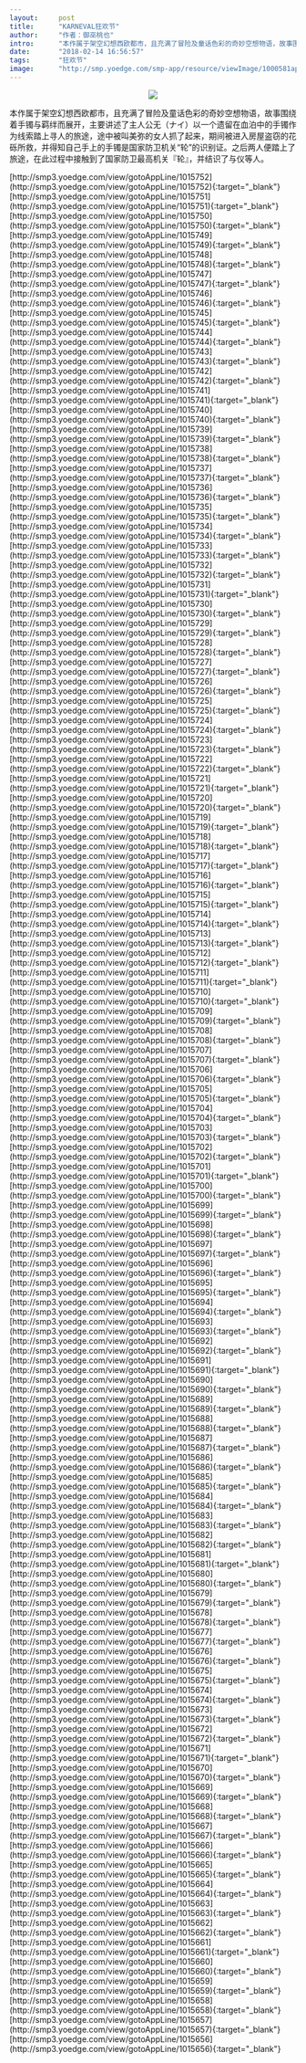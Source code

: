 ```yaml
---
layout:     post
title:      "KARNEVAL狂欢节"
author:     "作者：御巫桃也"
intro:      "本作属于架空幻想西欧都市，且充满了冒险及童话色彩的奇妙空想物语，故事围绕着手镯与羁绊而展开，主要讲述了主人公无（ナイ）以一个遗留在血泊中的手镯作为线索踏上寻人的旅途，途中被叫美弥的女人抓了起来，期间被进入房屋盗窃的花砾所救，并得知自己手上的手镯是国家防卫机关“轮”的识别证。之后两人便踏上了旅途，在此过程中接触到了国家防卫最高机关『轮』，并结识了与仪等人。"
date:       "2018-02-14 16:56:57"
tags:       "狂欢节"
image:      "http://smp.yoedge.com/smp-app/resource/viewImage/1000581appline.png"
---
```

<div style="text-align: center">
<p><img src="http://smp.yoedge.com/smp-app/resource/viewImage/1000581appline.png"/></p>
</div>
<p class="post-meta">
<span>本作属于架空幻想西欧都市，且充满了冒险及童话色彩的奇妙空想物语，故事围绕着手镯与羁绊而展开，主要讲述了主人公无（ナイ）以一个遗留在血泊中的手镯作为线索踏上寻人的旅途，途中被叫美弥的女人抓了起来，期间被进入房屋盗窃的花砾所救，并得知自己手上的手镯是国家防卫机关“轮”的识别证。之后两人便踏上了旅途，在此过程中接触到了国家防卫最高机关『轮』，并结识了与仪等人。</span>
</p>
[http://smp3.yoedge.com/view/gotoAppLine/1015752](http://smp3.yoedge.com/view/gotoAppLine/1015752){:target="_blank"}
[http://smp3.yoedge.com/view/gotoAppLine/1015751](http://smp3.yoedge.com/view/gotoAppLine/1015751){:target="_blank"}
[http://smp3.yoedge.com/view/gotoAppLine/1015750](http://smp3.yoedge.com/view/gotoAppLine/1015750){:target="_blank"}
[http://smp3.yoedge.com/view/gotoAppLine/1015749](http://smp3.yoedge.com/view/gotoAppLine/1015749){:target="_blank"}
[http://smp3.yoedge.com/view/gotoAppLine/1015748](http://smp3.yoedge.com/view/gotoAppLine/1015748){:target="_blank"}
[http://smp3.yoedge.com/view/gotoAppLine/1015747](http://smp3.yoedge.com/view/gotoAppLine/1015747){:target="_blank"}
[http://smp3.yoedge.com/view/gotoAppLine/1015746](http://smp3.yoedge.com/view/gotoAppLine/1015746){:target="_blank"}
[http://smp3.yoedge.com/view/gotoAppLine/1015745](http://smp3.yoedge.com/view/gotoAppLine/1015745){:target="_blank"}
[http://smp3.yoedge.com/view/gotoAppLine/1015744](http://smp3.yoedge.com/view/gotoAppLine/1015744){:target="_blank"}
[http://smp3.yoedge.com/view/gotoAppLine/1015743](http://smp3.yoedge.com/view/gotoAppLine/1015743){:target="_blank"}
[http://smp3.yoedge.com/view/gotoAppLine/1015742](http://smp3.yoedge.com/view/gotoAppLine/1015742){:target="_blank"}
[http://smp3.yoedge.com/view/gotoAppLine/1015741](http://smp3.yoedge.com/view/gotoAppLine/1015741){:target="_blank"}
[http://smp3.yoedge.com/view/gotoAppLine/1015740](http://smp3.yoedge.com/view/gotoAppLine/1015740){:target="_blank"}
[http://smp3.yoedge.com/view/gotoAppLine/1015739](http://smp3.yoedge.com/view/gotoAppLine/1015739){:target="_blank"}
[http://smp3.yoedge.com/view/gotoAppLine/1015738](http://smp3.yoedge.com/view/gotoAppLine/1015738){:target="_blank"}
[http://smp3.yoedge.com/view/gotoAppLine/1015737](http://smp3.yoedge.com/view/gotoAppLine/1015737){:target="_blank"}
[http://smp3.yoedge.com/view/gotoAppLine/1015736](http://smp3.yoedge.com/view/gotoAppLine/1015736){:target="_blank"}
[http://smp3.yoedge.com/view/gotoAppLine/1015735](http://smp3.yoedge.com/view/gotoAppLine/1015735){:target="_blank"}
[http://smp3.yoedge.com/view/gotoAppLine/1015734](http://smp3.yoedge.com/view/gotoAppLine/1015734){:target="_blank"}
[http://smp3.yoedge.com/view/gotoAppLine/1015733](http://smp3.yoedge.com/view/gotoAppLine/1015733){:target="_blank"}
[http://smp3.yoedge.com/view/gotoAppLine/1015732](http://smp3.yoedge.com/view/gotoAppLine/1015732){:target="_blank"}
[http://smp3.yoedge.com/view/gotoAppLine/1015731](http://smp3.yoedge.com/view/gotoAppLine/1015731){:target="_blank"}
[http://smp3.yoedge.com/view/gotoAppLine/1015730](http://smp3.yoedge.com/view/gotoAppLine/1015730){:target="_blank"}
[http://smp3.yoedge.com/view/gotoAppLine/1015729](http://smp3.yoedge.com/view/gotoAppLine/1015729){:target="_blank"}
[http://smp3.yoedge.com/view/gotoAppLine/1015728](http://smp3.yoedge.com/view/gotoAppLine/1015728){:target="_blank"}
[http://smp3.yoedge.com/view/gotoAppLine/1015727](http://smp3.yoedge.com/view/gotoAppLine/1015727){:target="_blank"}
[http://smp3.yoedge.com/view/gotoAppLine/1015726](http://smp3.yoedge.com/view/gotoAppLine/1015726){:target="_blank"}
[http://smp3.yoedge.com/view/gotoAppLine/1015725](http://smp3.yoedge.com/view/gotoAppLine/1015725){:target="_blank"}
[http://smp3.yoedge.com/view/gotoAppLine/1015724](http://smp3.yoedge.com/view/gotoAppLine/1015724){:target="_blank"}
[http://smp3.yoedge.com/view/gotoAppLine/1015723](http://smp3.yoedge.com/view/gotoAppLine/1015723){:target="_blank"}
[http://smp3.yoedge.com/view/gotoAppLine/1015722](http://smp3.yoedge.com/view/gotoAppLine/1015722){:target="_blank"}
[http://smp3.yoedge.com/view/gotoAppLine/1015721](http://smp3.yoedge.com/view/gotoAppLine/1015721){:target="_blank"}
[http://smp3.yoedge.com/view/gotoAppLine/1015720](http://smp3.yoedge.com/view/gotoAppLine/1015720){:target="_blank"}
[http://smp3.yoedge.com/view/gotoAppLine/1015719](http://smp3.yoedge.com/view/gotoAppLine/1015719){:target="_blank"}
[http://smp3.yoedge.com/view/gotoAppLine/1015718](http://smp3.yoedge.com/view/gotoAppLine/1015718){:target="_blank"}
[http://smp3.yoedge.com/view/gotoAppLine/1015717](http://smp3.yoedge.com/view/gotoAppLine/1015717){:target="_blank"}
[http://smp3.yoedge.com/view/gotoAppLine/1015716](http://smp3.yoedge.com/view/gotoAppLine/1015716){:target="_blank"}
[http://smp3.yoedge.com/view/gotoAppLine/1015715](http://smp3.yoedge.com/view/gotoAppLine/1015715){:target="_blank"}
[http://smp3.yoedge.com/view/gotoAppLine/1015714](http://smp3.yoedge.com/view/gotoAppLine/1015714){:target="_blank"}
[http://smp3.yoedge.com/view/gotoAppLine/1015713](http://smp3.yoedge.com/view/gotoAppLine/1015713){:target="_blank"}
[http://smp3.yoedge.com/view/gotoAppLine/1015712](http://smp3.yoedge.com/view/gotoAppLine/1015712){:target="_blank"}
[http://smp3.yoedge.com/view/gotoAppLine/1015711](http://smp3.yoedge.com/view/gotoAppLine/1015711){:target="_blank"}
[http://smp3.yoedge.com/view/gotoAppLine/1015710](http://smp3.yoedge.com/view/gotoAppLine/1015710){:target="_blank"}
[http://smp3.yoedge.com/view/gotoAppLine/1015709](http://smp3.yoedge.com/view/gotoAppLine/1015709){:target="_blank"}
[http://smp3.yoedge.com/view/gotoAppLine/1015708](http://smp3.yoedge.com/view/gotoAppLine/1015708){:target="_blank"}
[http://smp3.yoedge.com/view/gotoAppLine/1015707](http://smp3.yoedge.com/view/gotoAppLine/1015707){:target="_blank"}
[http://smp3.yoedge.com/view/gotoAppLine/1015706](http://smp3.yoedge.com/view/gotoAppLine/1015706){:target="_blank"}
[http://smp3.yoedge.com/view/gotoAppLine/1015705](http://smp3.yoedge.com/view/gotoAppLine/1015705){:target="_blank"}
[http://smp3.yoedge.com/view/gotoAppLine/1015704](http://smp3.yoedge.com/view/gotoAppLine/1015704){:target="_blank"}
[http://smp3.yoedge.com/view/gotoAppLine/1015703](http://smp3.yoedge.com/view/gotoAppLine/1015703){:target="_blank"}
[http://smp3.yoedge.com/view/gotoAppLine/1015702](http://smp3.yoedge.com/view/gotoAppLine/1015702){:target="_blank"}
[http://smp3.yoedge.com/view/gotoAppLine/1015701](http://smp3.yoedge.com/view/gotoAppLine/1015701){:target="_blank"}
[http://smp3.yoedge.com/view/gotoAppLine/1015700](http://smp3.yoedge.com/view/gotoAppLine/1015700){:target="_blank"}
[http://smp3.yoedge.com/view/gotoAppLine/1015699](http://smp3.yoedge.com/view/gotoAppLine/1015699){:target="_blank"}
[http://smp3.yoedge.com/view/gotoAppLine/1015698](http://smp3.yoedge.com/view/gotoAppLine/1015698){:target="_blank"}
[http://smp3.yoedge.com/view/gotoAppLine/1015697](http://smp3.yoedge.com/view/gotoAppLine/1015697){:target="_blank"}
[http://smp3.yoedge.com/view/gotoAppLine/1015696](http://smp3.yoedge.com/view/gotoAppLine/1015696){:target="_blank"}
[http://smp3.yoedge.com/view/gotoAppLine/1015695](http://smp3.yoedge.com/view/gotoAppLine/1015695){:target="_blank"}
[http://smp3.yoedge.com/view/gotoAppLine/1015694](http://smp3.yoedge.com/view/gotoAppLine/1015694){:target="_blank"}
[http://smp3.yoedge.com/view/gotoAppLine/1015693](http://smp3.yoedge.com/view/gotoAppLine/1015693){:target="_blank"}
[http://smp3.yoedge.com/view/gotoAppLine/1015692](http://smp3.yoedge.com/view/gotoAppLine/1015692){:target="_blank"}
[http://smp3.yoedge.com/view/gotoAppLine/1015691](http://smp3.yoedge.com/view/gotoAppLine/1015691){:target="_blank"}
[http://smp3.yoedge.com/view/gotoAppLine/1015690](http://smp3.yoedge.com/view/gotoAppLine/1015690){:target="_blank"}
[http://smp3.yoedge.com/view/gotoAppLine/1015689](http://smp3.yoedge.com/view/gotoAppLine/1015689){:target="_blank"}
[http://smp3.yoedge.com/view/gotoAppLine/1015688](http://smp3.yoedge.com/view/gotoAppLine/1015688){:target="_blank"}
[http://smp3.yoedge.com/view/gotoAppLine/1015687](http://smp3.yoedge.com/view/gotoAppLine/1015687){:target="_blank"}
[http://smp3.yoedge.com/view/gotoAppLine/1015686](http://smp3.yoedge.com/view/gotoAppLine/1015686){:target="_blank"}
[http://smp3.yoedge.com/view/gotoAppLine/1015685](http://smp3.yoedge.com/view/gotoAppLine/1015685){:target="_blank"}
[http://smp3.yoedge.com/view/gotoAppLine/1015684](http://smp3.yoedge.com/view/gotoAppLine/1015684){:target="_blank"}
[http://smp3.yoedge.com/view/gotoAppLine/1015683](http://smp3.yoedge.com/view/gotoAppLine/1015683){:target="_blank"}
[http://smp3.yoedge.com/view/gotoAppLine/1015682](http://smp3.yoedge.com/view/gotoAppLine/1015682){:target="_blank"}
[http://smp3.yoedge.com/view/gotoAppLine/1015681](http://smp3.yoedge.com/view/gotoAppLine/1015681){:target="_blank"}
[http://smp3.yoedge.com/view/gotoAppLine/1015680](http://smp3.yoedge.com/view/gotoAppLine/1015680){:target="_blank"}
[http://smp3.yoedge.com/view/gotoAppLine/1015679](http://smp3.yoedge.com/view/gotoAppLine/1015679){:target="_blank"}
[http://smp3.yoedge.com/view/gotoAppLine/1015678](http://smp3.yoedge.com/view/gotoAppLine/1015678){:target="_blank"}
[http://smp3.yoedge.com/view/gotoAppLine/1015677](http://smp3.yoedge.com/view/gotoAppLine/1015677){:target="_blank"}
[http://smp3.yoedge.com/view/gotoAppLine/1015676](http://smp3.yoedge.com/view/gotoAppLine/1015676){:target="_blank"}
[http://smp3.yoedge.com/view/gotoAppLine/1015675](http://smp3.yoedge.com/view/gotoAppLine/1015675){:target="_blank"}
[http://smp3.yoedge.com/view/gotoAppLine/1015674](http://smp3.yoedge.com/view/gotoAppLine/1015674){:target="_blank"}
[http://smp3.yoedge.com/view/gotoAppLine/1015673](http://smp3.yoedge.com/view/gotoAppLine/1015673){:target="_blank"}
[http://smp3.yoedge.com/view/gotoAppLine/1015672](http://smp3.yoedge.com/view/gotoAppLine/1015672){:target="_blank"}
[http://smp3.yoedge.com/view/gotoAppLine/1015671](http://smp3.yoedge.com/view/gotoAppLine/1015671){:target="_blank"}
[http://smp3.yoedge.com/view/gotoAppLine/1015670](http://smp3.yoedge.com/view/gotoAppLine/1015670){:target="_blank"}
[http://smp3.yoedge.com/view/gotoAppLine/1015669](http://smp3.yoedge.com/view/gotoAppLine/1015669){:target="_blank"}
[http://smp3.yoedge.com/view/gotoAppLine/1015668](http://smp3.yoedge.com/view/gotoAppLine/1015668){:target="_blank"}
[http://smp3.yoedge.com/view/gotoAppLine/1015667](http://smp3.yoedge.com/view/gotoAppLine/1015667){:target="_blank"}
[http://smp3.yoedge.com/view/gotoAppLine/1015666](http://smp3.yoedge.com/view/gotoAppLine/1015666){:target="_blank"}
[http://smp3.yoedge.com/view/gotoAppLine/1015665](http://smp3.yoedge.com/view/gotoAppLine/1015665){:target="_blank"}
[http://smp3.yoedge.com/view/gotoAppLine/1015664](http://smp3.yoedge.com/view/gotoAppLine/1015664){:target="_blank"}
[http://smp3.yoedge.com/view/gotoAppLine/1015663](http://smp3.yoedge.com/view/gotoAppLine/1015663){:target="_blank"}
[http://smp3.yoedge.com/view/gotoAppLine/1015662](http://smp3.yoedge.com/view/gotoAppLine/1015662){:target="_blank"}
[http://smp3.yoedge.com/view/gotoAppLine/1015661](http://smp3.yoedge.com/view/gotoAppLine/1015661){:target="_blank"}
[http://smp3.yoedge.com/view/gotoAppLine/1015660](http://smp3.yoedge.com/view/gotoAppLine/1015660){:target="_blank"}
[http://smp3.yoedge.com/view/gotoAppLine/1015659](http://smp3.yoedge.com/view/gotoAppLine/1015659){:target="_blank"}
[http://smp3.yoedge.com/view/gotoAppLine/1015658](http://smp3.yoedge.com/view/gotoAppLine/1015658){:target="_blank"}
[http://smp3.yoedge.com/view/gotoAppLine/1015657](http://smp3.yoedge.com/view/gotoAppLine/1015657){:target="_blank"}
[http://smp3.yoedge.com/view/gotoAppLine/1015656](http://smp3.yoedge.com/view/gotoAppLine/1015656){:target="_blank"}


